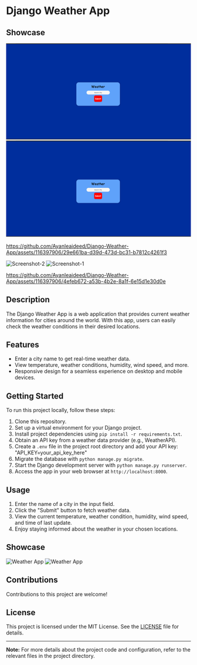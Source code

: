 # Django Weather App

## Showcase
![Screenshot 1](Demo\Screenshot-1.png)
![Screenshot 2](Demo\Screenshot-1.png)



https://github.com/Ayanleaideed/Django-Weather-App/assets/116397906/29e661ba-d39d-473d-bc31-b7812c4261f3

![Screenshot-2](https://github.com/Ayanleaideed/Django-Weather-App/assets/116397906/3970a40f-2b5b-40d8-82f1-ced096e36d64)
![Screenshot-1](https://github.com/Ayanleaideed/Django-Weather-App/assets/116397906/fb628050-f40e-44e1-ad83-50df3cbc169f)

https://github.com/Ayanleaideed/Django-Weather-App/assets/116397906/4efeb672-a53b-4b2e-8a1f-6e15d1e30d0e



## Description

The Django Weather App is a web application that provides current weather information for cities around the world. With this app, users can easily check the weather conditions in their desired locations.

## Features

- Enter a city name to get real-time weather data.
- View temperature, weather conditions, humidity, wind speed, and more.
- Responsive design for a seamless experience on desktop and mobile devices.

## Getting Started

To run this project locally, follow these steps:

1. Clone this repository.
2. Set up a virtual environment for your Django project.
3. Install project dependencies using `pip install -r requirements.txt`.
4. Obtain an API key from a weather data provider (e.g., WeatherAPI).
5. Create a `.env` file in the project root directory and add your API key:
"API_KEY=your_api_key_here"
6. Migrate the database with `python manage.py migrate`.
7. Start the Django development server with `python manage.py runserver`.
8. Access the app in your web browser at `http://localhost:8000`.

## Usage

1. Enter the name of a city in the input field.
2. Click the "Submit" button to fetch weather data.
3. View the current temperature, weather condition, humidity, wind speed, and time of last update.
4. Enjoy staying informed about the weather in your chosen locations.

## Showcase

![Weather App](screenshots/screenshot1.png)
![Weather App](screenshots/screenshot2.png)

## Contributions

Contributions to this project are welcome!

## License

This project is licensed under the MIT License. See the [LICENSE](LICENSE) file for details.

---

**Note:** For more details about the project code and configuration, refer to the relevant files in the project directory.
